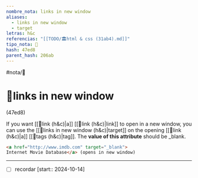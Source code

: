 ```yaml
---
nombre_nota: links in new window
aliases:
  - links in new window
  - target
letras: h&c
referencias: "[[TODO/🏛️html & css (31ab4).md]]"
tipo_nota: 📑
hash: 47ed8
parent_hash: 206ab
---
```


#nota/📑

# 📑links in new window
<div class="hash">(47ed8)</div>


If you want [[📑link (h&c)|a]] [[📑link (h&c)|link]] to open in a new window, you can use the [[📑links in new window (h&c)|target]] on the opening [[📑link (h&c)|a]] [[📑tags (h&c)|tag]]. The __value of this attribute__ should be _blank.

```html
<a href="http://www.imdb.com" target="_blank">
Internet Movie Database</a> (opens in new window)
```



---
- [ ] recordar  [start:: 2024-10-14]
